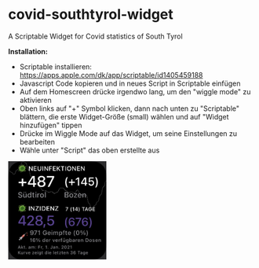 # covid-southtyrol-widget
A Scriptable Widget for Covid statistics of South Tyrol

**Installation:** 
- Scriptable installieren: https://apps.apple.com/dk/app/scriptable/id1405459188
- Javascript Code kopieren und in neues Script in Scriptable einfügen
- Auf dem Homescreen drücke irgendwo lang, um den "wiggle mode" zu aktivieren
- Oben links auf "+" Symbol klicken, dann nach unten zu "Scriptable" blättern, die erste Widget-Größe (small) wählen und auf "Widget hinzufügen" tippen
- Drücke im Wiggle Mode auf das Widget, um seine Einstellungen zu bearbeiten
- Wähle unter "Script" das oben erstellte aus

<img src="screenshots/de.jpg" width="200">
